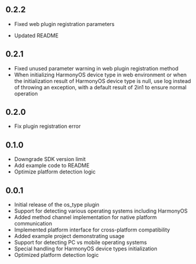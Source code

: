 ## 0.2.2

- Fixed web plugin registration parameters

- Updated README

## 0.2.1

- Fixed unused parameter warning in web plugin registration method
- When initializing HarmonyOS device type in web environment or when the initialization result of HarmonyOS device type is null, use log instead of throwing an exception, with a default result of 2in1 to ensure normal operation

## 0.2.0

- Fix plugin registration error

## 0.1.0

- Downgrade SDK version limit
- Add example code to README
- Optimize platform detection logic

## 0.0.1

- Initial release of the os_type plugin
- Support for detecting various operating systems including HarmonyOS
- Added method channel implementation for native platform communication
- Implemented platform interface for cross-platform compatibility
- Added example project demonstrating usage
- Support for detecting PC vs mobile operating systems
- Special handling for HarmonyOS device types initialization
- Optimized platform detection logic
